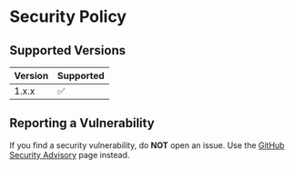 # Security Policy

## Supported Versions

| Version | Supported          |
| ------- | ------------------ |
| 1.x.x   | :white_check_mark: |

## Reporting a Vulnerability

If you find a security vulnerability, do **NOT** open an issue. Use the [GitHub Security Advisory](https://github.com/rexxars/is-private-host/security/advisories/new) page instead.
